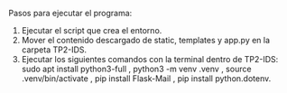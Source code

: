 Pasos para ejecutar el programa: 
1) Ejecutar el script que crea el entorno.
2) Mover el contenido descargado de static, templates y app.py en la carpeta TP2-IDS.
3) Ejecutar los siguientes comandos con la terminal dentro de TP2-IDS: sudo apt install python3-full , python3 -m venv .venv , source .venv/bin/activate , pip install Flask-Mail , pip install python.dotenv.
